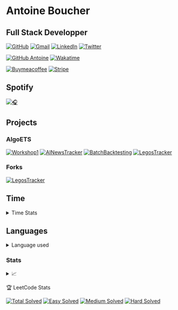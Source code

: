 # Antoine Boucher
## Full Stack Developper


[![GitHub](https://img.shields.io/static/v1?style=flat-square&logo=github&logoColor=white&label=&labelColor=181717&message=GitHub&color=16171d)](https://github.com/antoinebou12)
[![Gmail](https://img.shields.io/static/v1?style=flat-square&logo=gmail&logoColor=white&label=&labelColor=EA4335&message=GMail&color=16171d)](mailto:antoine.boucher012@gmail.com)
[![LinkedIn](https://img.shields.io/static/v1?style=flat-square&logo=linkedin&logoColor=white&label=&labelColor=0A66C2&message=LinkedIn&color=16171d)](https://linkedin.com/in/antoineboucher12)
[![Twitter](https://img.shields.io/static/v1?style=flat-square&logo=twitter&logoColor=white&label=&labelColor=1DA1F2&message=Twitter&color=16171d)](https://twitter.com/antoinebou12)

[![GitHub Antoine](https://img.shields.io/github/followers/antoinebou12?label=follow&style=social)](https://github.com/antoinebou12)
[![Wakatime](https://wakatime.com/badge/user/de8e93c7-b418-4d37-92b4-af69baf023e6.svg)](https://wakatime.com/@de8e93c7-b418-4d37-92b4-af69baf023e6)

[![Buymeacoffee](https://img.shields.io/badge/Buy_Me_A_Coffee-FFDD00?style=for-the-badge&logo=buy-me-a-coffee&logoColor=black)](https://www.buymeacoffee.com/antoineboucher)
[![Stripe](https://img.shields.io/badge/Stripe-626CD9?style=for-the-badge&logo=Stripe&logoColor=white)](https://buy.stripe.com/eVaaEYfLvaTp8jm5kl)

## Spotify
[![🎧](https://novatorem-antoinebou13.vercel.app/api/spotify)](https://open.spotify.com/user/antmangaminghd)

## Projects
### AlgoETS
[![Workshop1](https://github-readme-stats.vercel.app/api/pin/?username=AlgoETS&repo=Workshop1&theme=dark)](https://github.com/AlgoETS/Workshop1)
[![AINewsTracker](https://github-readme-stats.vercel.app/api/pin/?username=AlgoETS&repo=AINewsTracker&theme=dark)](https://github.com/AlgoETS/AINewsTracker)
[![BatchBacktesting](https://github-readme-stats.vercel.app/api/pin/?username=AlgoETS&repo=BatchBacktesting&theme=dark)](https://github.com/AlgoETS/BatchBacktesting)
[![LegosTracker](https://github-readme-stats.vercel.app/api/pin/?username=AlgoETS&repo=LegosTracker&theme=dark)](https://github.com/AlgoETS/LegosTracker)

### Forks
[![LegosTracker](https://github-readme-stats.vercel.app/api/pin/?username=antoinebou12&repo=hass_renpho&theme=dark)](https://github.com/antoinebou12/hass_renpho)

## Time

<details> 
 
 <summary>Time Stats</summary>
 
[![antoinebou12's Time Stats](https://github-readme-stats.vercel.app/api/wakatime?username=antoinebou13&theme=dark)](https://github-readme-stats.vercel.app/api/wakatime?username=antoinebou12&theme=dark)
 
![](http://github-profile-summary-cards.vercel.app/api/cards/productive-time?username=antoinebou12&theme=aura_dark&utcOffset=8)
 
</details> 

## Languages
<details> 
    <summary>Language used</summary>
 
[![Top Langs](https://github-readme-stats.vercel.app/api/top-langs/?username=antoinebou12&theme=onedark&layout=compact)](https://github.com/anuraghazra/github-readme-stats)

![RepoLanguage](http://github-profile-summary-cards.vercel.app/api/cards/repos-per-language?username=antoinebou12&theme=aura_dark)
 
![Commits](http://github-profile-summary-cards.vercel.app/api/cards/most-commit-language?username=antoinebou12&theme=aura_dark)
 
</details>

### Stats 
<details> 
    <summary>📈</summary>
<img align="left" alt="Github Stats" src="https://github-readme-stats.vercel.app/api?username=antoinebou12&theme=dark&show_icons=true&hide_border=true" />
 
 ![](http://github-profile-summary-cards.vercel.app/api/cards/profile-details?username=antoinebou12&theme=aura_dark)

 ![](http://github-profile-summary-cards.vercel.app/api/cards/stats?username=antoinebou12&theme=aura_dark)
 
</details>

<!-- LEETCODE_STATS_START -->
:trophy: LeetCode Stats

[![Total Solved](https://img.shields.io/badge/Total_Solved-13%2F3087-blue)](https://leetcodestats.cyclic.app/antoinebou13)
[![Easy Solved](https://img.shields.io/badge/Easy_Solved-9%2F782-green)](https://leetcodestats.cyclic.app/antoinebou13)
[![Medium Solved](https://img.shields.io/badge/Medium_Solved-4%2F1620-yellow)](https://leetcodestats.cyclic.app/antoinebou13)
[![Hard Solved](https://img.shields.io/badge/Hard_Solved-0%2F685-red)](https://leetcodestats.cyclic.app/antoinebou13)

<!-- LEETCODE_STATS_END -->

